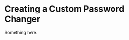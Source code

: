 [title]: # (Creating a Custom Password Changer)
[tags]: # (XXX)
[priority]: # (3009)
# Creating a Custom Password Changer
Something here.
